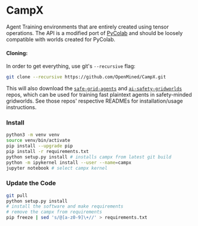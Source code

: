 # CampX

Agent Training environments that are entirely created using tensor operations. The API is a modified port of [PyColab](https://github.com/deepmind/pycolab) and should be loosely compatible with worlds created for PyColab.

#### Cloning:
In order to get everything, use git's `--recursive` flag:
```bash
git clone --recursive https://github.com/OpenMined/CampX.git
```
This will also download the [`safe-grid-agents`](https://github.com/jvmancuso/safe-grid-agents) and [`ai-safety-gridworlds`](https://github.com/deepmind/ai-safety-gridworlds) repos, which can be used for training fast plaintext agents in safety-minded gridworlds.  See those repos' respective READMEs for installation/usage instructions.

### Install

```sh
python3 -m venv venv
source venv/bin/activate
pip install --upgrade pip
pip install -r requirements.txt
python setup.py install # installs campx from latest git build
python -m ipykernel install --user --name=campx
jupyter notebook # select campx kernel
```

### Update the Code

```sh
git pull
python setup.py install
# install the software and make requirements
# remove the campx from requirements
pip freeze | sed 's/@[a-z0-9]\+//' > requirements.txt
```